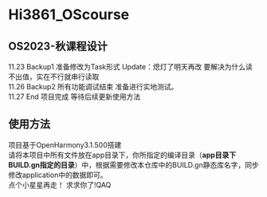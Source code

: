 # Hi3861_OScourse  
## OS2023-秋课程设计  
11.23 Backup1 准备修改为Task形式 Update：熄灯了明天再改 要解决为什么读不出值，实在不行就串行读取  
11.26 Backup2 所有功能调试结束 准备进行实地测试。  
11.27 End 项目完成 等待后续更新使用方法

##  使用方法
项目基于OpenHarmony3.1.500搭建  
请将本项目中所有文件放在app目录下，你所指定的编译目录（**app目录下BUILD.gn指定的目录**）中，根据需要修改本仓库中的BUILD.gn静态库名字，同步修改application中的数据即可。  
点个小星星再走！ 求求你了!QAQ

